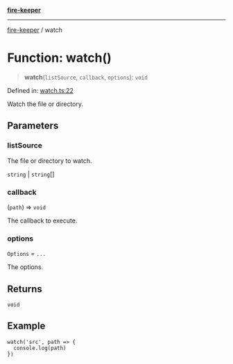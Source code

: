 [**fire-keeper**](../README.md)

***

[fire-keeper](../README.md) / watch

# Function: watch()

> **watch**(`listSource`, `callback`, `options`): `void`

Defined in: [watch.ts:22](https://github.com/phonowell/fire-keeper/blob/main/src/watch.ts#L22)

Watch the file or directory.

## Parameters

### listSource

The file or directory to watch.

`string` | `string`[]

### callback

(`path`) => `void`

The callback to execute.

### options

`Options` = `...`

The options.

## Returns

`void`

## Example

```
watch('src', path => {
  console.log(path)
})
```
